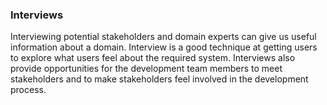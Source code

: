 <link rel="stylesheet" href="{{baseUrl}}/book/css/textbook.css">

<div class="website-content">

### Interviews

<div id="main">

Interviewing potential stakeholders and domain experts can give us useful information about a domain. Interview is a good technique at getting users to explore what users feel about the required system.  Interviews also provide opportunities for the development team members to meet stakeholders and to make stakeholders feel involved in the development process.

</div>
</div>
